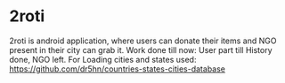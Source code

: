 # 2roti
 2roti is android application, where users can donate their items and NGO present in their city can grab it. Work done till now: User part till History done, NGO left.
For Loading cities and states used: https://github.com/dr5hn/countries-states-cities-database
